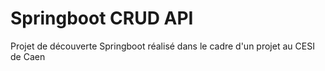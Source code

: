 # Springboot CRUD API
Projet de découverte Springboot réalisé dans le cadre d'un projet au CESI de Caen
